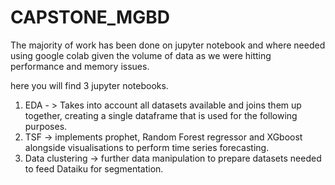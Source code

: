 # CAPSTONE_MGBD
The majority  of work has been done on jupyter notebook and where needed using google colab given the volume of data as we were hitting performance and memory issues.

here you will find 3 jupyter notebooks.
1) EDA - > Takes into account all datasets available and joins them up together, creating a single dataframe that is used for the following purposes.
2) TSF -> implements prophet, Random Forest regressor and XGboost alongside visualisations to perform time series forecasting.
3) Data clustering -> further data manipulation to prepare datasets needed to feed Dataiku for segmentation.
   
